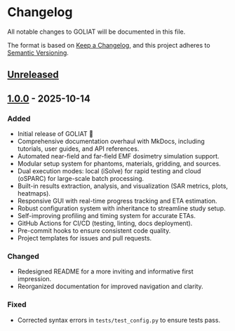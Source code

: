 # Changelog

All notable changes to GOLIAT will be documented in this file.

The format is based on [Keep a Changelog](https://keepachangelog.com/en/1.0.0/),
and this project adheres to [Semantic Versioning](https://semver.org/spec/v2.0.0.html).

## [Unreleased]

## [1.0.0] - 2025-10-14

### Added
- Initial release of GOLIAT 🚀
- Comprehensive documentation overhaul with MkDocs, including tutorials, user guides, and API references.
- Automated near-field and far-field EMF dosimetry simulation support.
- Modular setup system for phantoms, materials, gridding, and sources.
- Dual execution modes: local (iSolve) for rapid testing and cloud (oSPARC) for large-scale batch processing.
- Built-in results extraction, analysis, and visualization (SAR metrics, plots, heatmaps).
- Responsive GUI with real-time progress tracking and ETA estimation.
- Robust configuration system with inheritance to streamline study setup.
- Self-improving profiling and timing system for accurate ETAs.
- GitHub Actions for CI/CD (testing, linting, docs deployment).
- Pre-commit hooks to ensure consistent code quality.
- Project templates for issues and pull requests.

### Changed
- Redesigned README for a more inviting and informative first impression.
- Reorganized documentation for improved navigation and clarity.

### Fixed
- Corrected syntax errors in `tests/test_config.py` to ensure tests pass.

[Unreleased]: https://github.com/rwydaegh/goliat/compare/v1.0.0...HEAD
[1.0.0]: https://github.com/rwydaegh/goliat/releases/tag/v1.0.0

